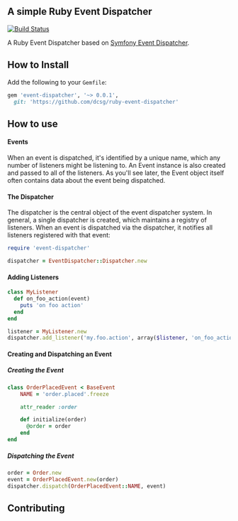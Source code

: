 ## A simple Ruby Event Dispatcher

[![Build Status](https://travis-ci.org/dcsg/ruby-event-dispatcher.svg?branch=master)](https://travis-ci.org/dcsg/ruby-event-dispatcher)

A Ruby Event Dispatcher based on [Symfony Event Dispatcher](https://symfony.com/doc/current/components/event_dispatcher.html).

## How to Install

Add the following to your `Gemfile`:
```ruby
gem 'event-dispatcher', '~> 0.0.1',
  git: 'https://github.com/dcsg/ruby-event-dispatcher'
```

## How to use

#### Events
When an event is dispatched, it's identified by a unique name, which any number of listeners might be listening to. An Event instance is also created and passed to all of the listeners. As you'll see later, the Event object itself often contains data about the event being dispatched.

#### The Dispatcher
The dispatcher is the central object of the event dispatcher system.
In general, a single dispatcher is created, which maintains a registry of listeners.
When an event is dispatched via the dispatcher, it notifies all listeners registered with that event:

```ruby
require 'event-dispatcher'

dispatcher = EventDispatcher::Dispatcher.new
```

#### Adding Listeners

```ruby
class MyListener
  def on_foo_action(event)
    puts 'on foo action'
  end
end

listener = MyListener.new
dispatcher.add_listener('my.foo.action', array($listener, 'on_foo_action'));
```

#### Creating and Dispatching an Event

##### Creating the Event
```ruby
class OrderPlacedEvent < BaseEvent
    NAME = 'order.placed'.freeze

    attr_reader :order

    def initialize(order)
      @order = order
    end
end
```

##### Dispatching the Event
```ruby
order = Order.new
event = OrderPlacedEvent.new(order)
dispatcher.dispatch(OrderPlacedEvent::NAME, event)
```

## Contributing